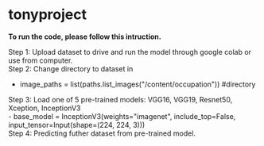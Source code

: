 # tonyproject

**To run the code, please follow this intruction.**

Step 1: Upload dataset to drive and run the model through google colab or use from computer.<br/>
Step 2: Change directory to dataset in<br/> 
  - image_paths = list(paths.list_images("/content/occupation")) #directory<br/>
<a/>
Step 3: Load one of 5 pre-trained models: VGG16, VGG19, Resnet50, Xception, InceptionV3<br/>
  - base_model = InceptionV3(weights="imagenet", include_top=False, input_tensor=Input(shape=(224, 224, 3)))<br/>
<a/>
Step 4: Predicting futher dataset from pre-trained model.<br/>
